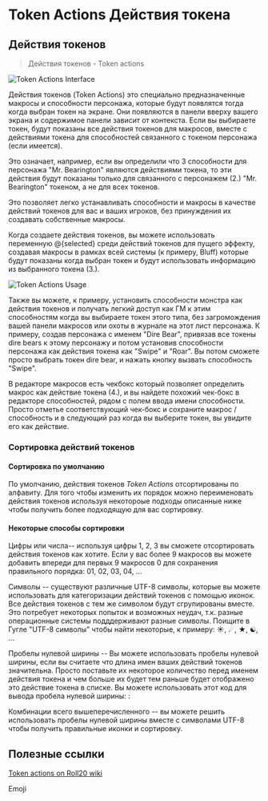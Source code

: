 # Token Actions   Действия токена

## Действия токенов

> Действия токенов - Token actions

![Token Actions Interface](https://raw.githubusercontent.com/palikhov/palant_roll20_setup/master/img/img-Token_Actions_Interface-01.png)

Действия токенов \(Token Actions\) это специально предназначенные макросы и способности персонажа, которые будут появлятся тогда когда выбран токен на экране. Они появляются в панели вверху вашего экрана и содержимое панели зависит от контекста. Если вы выбираете токен, будут показаны все действия токенов для макросов, вместе с действиями токена для способностей связанного с токеном персонажа \(если имеется\).

Это означает, например, если вы определили что 3 способности для персонажа "Mr. Bearington" являются действиями токена, то эти действия будут показаны только для связанного с персонажем \(2.\) "Mr. Bearington" токеном, а не для всех токенов.

Это позволяет легко устанавливать способности и макросы в качестве действий токенов для вас и ваших игроков, без принуждения их создавать собственные макросы.

Когда создаете действия токенов, вы можете использовать переменную @{selected} среди действий токенов для пущего эффекту, создавая макросы в рамках всей системы \(к примеру, Bluff\) которые будут показаны когда выбран токен и будут использовать информацию из выбранного токена \(3.\).

![Token Actions Usage](https://raw.githubusercontent.com/palikhov/palant_roll20_setup/master/img/img-Token_Actions_Usage-02.png)

Также вы можете, к примеру, установить способности монстра как действия токенов и получать легкий доступ как ГМ к этим способностям когда вы выбираете токен этого типа, без загромождения вашей панели макросов или охоты в журнале на этот лист персонажа. К примеру, создав персонажа с именем "Dire Bear", привязав все токены dire bears к этому персонажу и потом установив способности персонажа как действия токена как "Swipe" и "Roar". Вы потом сможете просто выбрать токен dire bear, и нажать кнопку вызвать способность "Swipe".

В редакторе макросов есть чекбокс который позволяет определить макрос как действие токена \(4.\), и вы найдете похожий чек-бокс в редакторе способностей, рядом с полем ввода имени способности. Просто отметье соответствующий чек-бокс и сохраните макрос / способность и в следующий раз когда вы выберите токен, вы увидите его как действие.

### Сортировка действий токенов

#### Сортировка по умолчанию

По умолчанию, действия токенов _Token Actions_ отсортированы по алфавиту. Для того чтобы изменить их порядок можно переименовать действия токенов используя некотороые подходы описанные ниже чтобы получить более подходящую для вас сортировку.

#### Некоторые способы сортировки

Цифры или числа-- используя цифры 1, 2, 3 вы сможете отсортировать действия токенов как хотите. Если у вас более 9 макросов вы можете добавить впереди для первых 9 макросов 0 для сохранения правильного порядка: 01, 02, 03, 04, ...

Символы -- существуют различные UTF-8 символы, которые вы можете использовать для категоризации действий токенов с помощью иконок. Все действия токенов с тем же символом будут сгрупированы вместе. Это потребует некоторых попыток и возможных неудач, т.к. разные операционные системы подддерживают разные символы. Поищите в Гугле "UTF-8 символы" чтобы найти некоторые, к примеру: ☀, ☄, ★, ☯, ...

Пробелы нулевой ширины -- Вы можете использовать пробелы нулевой ширины, если вы считаете что длина имен ваших действий токенов значительна. Просто поставьте их некоторое количество перед именем действия токена и чем больше их будет тем раньше будет отображено это действие токена в списке. Вы можете использовать этот код для вывода пробела нулевой ширины: : ​

Комбинации всего вышеперечисленного -- вы можете решить использовать пробелы нулевой ширины вместе с символами UTF-8 чтобы получить правильные иконки и сортировку.

## Полезные ссылки

[Token actions on Roll20 wiki](https://wiki.roll20.net/Token_Actions)

Emoji

